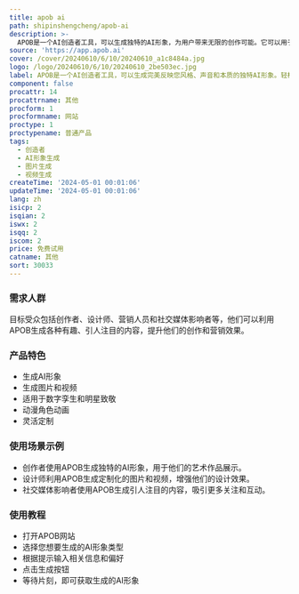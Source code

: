 ```yaml
---
title: apob ai
path: shipinshengcheng/apob-ai
description: >-
  APOB是一个AI创造者工具，可以生成独特的AI形象，为用户带来无限的创作可能。它可以用于生成图片和视频，适用于各种用途，包括数字孪生、明星致敬和动漫角色动画等。APOB具有灵活性和创造力，可以根据用户的喜好进行个性化定制。
source: 'https://app.apob.ai'
cover: /cover/20240610/6/10/20240610_a1c8484a.jpg
logo: /logo/20240610/6/10/20240610_2be503ec.jpg
label: APOB是一个AI创造者工具，可以生成完美反映您风格、声音和本质的独特AI形象。轻松生成引人注目的内容，提升您的受众参与度。
component: false
procattr: 14
procattrname: 其他
procform: 1
procformname: 网站
proctype: 1
proctypename: 普通产品
tags:
  - 创造者
  - AI形象生成
  - 图片生成
  - 视频生成
createTime: '2024-05-01 00:01:06'
updateTime: '2024-05-01 00:01:06'
lang: zh
isicp: 2
isqian: 2
iswx: 2
isqq: 2
iscom: 2
price: 免费试用
catname: 其他
sort: 30033
---
```




### 需求人群
目标受众包括创作者、设计师、营销人员和社交媒体影响者等，他们可以利用APOB生成各种有趣、引人注目的内容，提升他们的创作和营销效果。

### 产品特色
* 生成AI形象
* 生成图片和视频
* 适用于数字孪生和明星致敬
* 动漫角色动画
* 灵活定制

### 使用场景示例
* 创作者使用APOB生成独特的AI形象，用于他们的艺术作品展示。
* 设计师利用APOB生成定制化的图片和视频，增强他们的设计效果。
* 社交媒体影响者使用APOB生成引人注目的内容，吸引更多关注和互动。

### 使用教程
* 打开APOB网站
* 选择您想要生成的AI形象类型
* 根据提示输入相关信息和偏好
* 点击生成按钮
* 等待片刻，即可获取生成的AI形象

  
